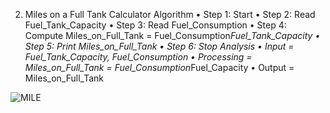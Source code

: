2.	Miles on a Full Tank Calculator
Algorithm
•	Step 1: Start
•	Step 2: Read Fuel_Tank_Capacity
•	Step 3: Read Fuel_Consumption
•	Step 4: Compute Miles_on_Full_Tank = Fuel_Consumption*Fuel_Tank_Capacity
•	Step 5: Print Miles_on_Full_Tank
•	Step 6: Stop
Analysis
•	Input = Fuel_Tank_Capacity, Fuel_Consumption
•	Processing = Miles_on_Full_Tank = Fuel_Consumption*Fuel_Capacity
•	Output = Miles_on_Full_Tank


![MILE](https://github.com/SWEG-2015EC-Batch/Binary-Bombers/assets/149320386/560889dc-59cd-4f62-b863-83722f917910)
